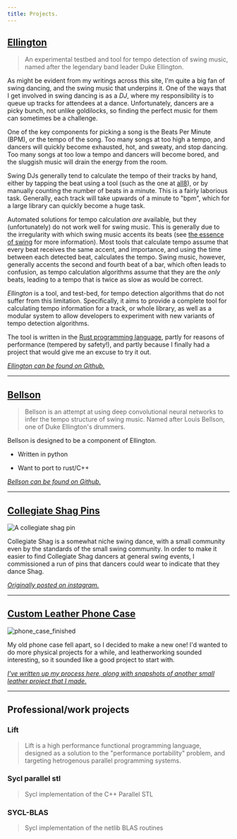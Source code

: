 ```yaml
---
title: Projects.
---
```


## [Ellington](https://github.com/AdamHarries/ellington)

> An experimental testbed and tool for tempo detection of swing music, named after the legendary band leader Duke Ellington.  

As might be evident from my writings across this site, I'm quite a big fan of swing dancing, and the swing music that underpins it. One of the ways that I get involved in swing dancing is as a *DJ*, where my responsibility is to queue up tracks for attendees at a dance. Unfortunately, dancers are a picky bunch, not unlike goldilocks, so finding the perfect music for them can sometimes be a challenge. 

One of the key components for picking a song is the Beats Per Minute (BPM), or the tempo of the song. Too many songs at too high a tempo, and dancers will quickly become exhausted, hot, and sweaty, and stop dancing. Too many songs at too low a tempo and dancers will become bored, and the sluggish music will drain the energy from the room. 

Swing DJs generally tend to calculate the tempo of their tracks by hand, either by tapping the beat using a tool (such as the one at [all8](https://www.all8.com/tools/bpm.htm)), or by manually counting the number of beats in a minute. This is a fairly laborious task. Generally, each track will take upwards of a minute to "bpm", which for a large library can quickly become a huge task. 

Automated solutions for tempo calculation *are* available, but they (unfortunately) do not work well for swing music. This is generally due to the irregularity with which swing music accents its beats (see [the essence of swing](writing/the-essence-of-swing.html) for more information). Most tools that calculate tempo assume that every beat receives the same accent, and importance, and using the time between each detected beat, calculates the tempo. Swing music, however, generally accents the second and fourth beat of a bar, which often leads to confusion, as tempo calculation algorithms assume that they are the *only* beats, leading to a tempo that is twice as slow as would be correct. 

*Ellington* is a tool, and test-bed, for tempo detection algorithms that do not suffer from this limitation. Specifically, it aims to provide a complete tool for calculating tempo information for a track, or whole library, as well as a modular system to allow developers to experiment with new variants of tempo detection algorithms. 

The tool is written in the [Rust programming language](https://www.rust-lang.org/en-US/), partly for reasons of performance (tempered by safety!), and partly because I finally had a project that would give me an excuse to try it out. 

[*Ellington can be found on Github.*](https://github.com/AdamHarries/ellington)

***

## [Bellson](https://github.com/AdamHarries/bellson)

> Bellson is an attempt at using deep convolutional neural networks to infer the tempo structure of swing music. Named after Louis Bellson, one of Duke Ellington's drummers. 

Bellson is designed to be a component of Ellington. 

- Written in python

- Want to port to rust/C++

[*Bellson can be found on Github.*](https://github.com/AdamHarries/bellson)

***

## [Collegiate Shag Pins](https://wwwi.nstagram.com/p/Bb-EVGyAvwC/)

![](https://github.com/AdamHarries/clearairturbulence.co.uk/raw/master/images/projects/shagpins/pin.jpg "A collegiate shag pin")

Collegiate Shag is a somewhat niche swing dance, with a small community even by the standards of the small swing community. In order to make it easier to find Collegiate Shag dancers at general swing events, I commissioned a run of pins that dancers could wear to indicate that they dance Shag.

[*Originally posted on instagram.*](https://www.instagram.com/p/Bb-EVGyAvwC/)

***

## [Custom Leather Phone Case](https://clearairturbulence.co.uk/writing/basic-leatherwork.html)

![](https://github.com/AdamHarries/clearairturbulence.co.uk/raw/master/images/projects/leatherwork/phone_case_finished_smaller.jpg "phone_case_finished")

My old phone case fell apart, so I decided to make a new one! I'd wanted to do more physical projects for a while, and leatherworking sounded interesting, so it sounded like a good project to start with.

[*I've written up my process here, along with snapshots of another small leather project that I made.*](https://clearairturbulence.co.uk/writing/basic-leatherwork.html)

***

## Professional/work projects

### Lift

> Lift is a high performance functional programming language, designed as a solution to the "performance portability" problem, and targeting hetrogenous parallel programming systems. 

### Sycl parallel stl

> Sycl implementation of the C++ Parallel STL

### SYCL-BLAS

> Sycl implementation of the netlib BLAS routines
